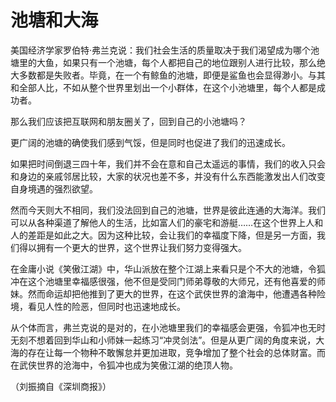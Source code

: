 # 池塘和大海

美国经济学家罗伯特·弗兰克说：我们社会生活的质量取决于我们渴望成为哪个池塘里的大鱼，如果只有一个池塘，每个人都把自己的地位跟别人进行比较，那么绝大多数都是失败者。毕竟，在一个有鲸鱼的池塘，即便是鲨鱼也会显得渺小。与其和全部人比，不如从整个世界里划出一个小群体，在这个小池塘里，每个人都是成功者。 

那么我们应该把互联网和朋友圈关了，回到自己的小池塘吗？ 

更广阔的池塘的确使我们感到气馁，但是同时也促进了我们的迅速成长。 

如果把时间倒退三四十年，我们并不会在意和自己太遥远的事情，我们的收入只会和身边的亲戚邻居比较，大家的状况也差不多，并没有什么东西能激发出人们改变自身境遇的强烈欲望。 

然而今天则大不相同，我们没法回到自己的池塘，世界是彼此连通的大海洋。我们可以从各种渠道了解他人的生活，比如富人们的豪宅和游艇……在这个世界上人和人的差距是如此之大。因为这种比较，会让我们的幸福度下降，但是另一方面，我们得以拥有一个更大的世界，这个世界让我们努力变得强大。 

在金庸小说《笑傲江湖》中，华山派放在整个江湖上来看只是个不大的池塘，令狐冲在这个池塘里幸福感很强，他不但是受同门师弟尊敬的大师兄，还有他喜爱的师妹。然而命运却把他推到了更大的世界，在这个武侠世界的滄海中，他遭遇各种险境，看见人性的险恶，但同时也迅速地成长。 

从个体而言，弗兰克说的是对的，在小池塘里我们的幸福感会更强，令狐冲也无时无刻不想着回到华山和小师妹一起练习“冲灵剑法”。但是从更广阔的角度来说，大海的存在让每一个物种不敢懈怠并更加进取，竞争增加了整个社会的总体财富。而在武侠世界的沧海中，令狐冲也成为笑傲江湖的绝顶人物。 

（刘振摘自《深圳商报》）